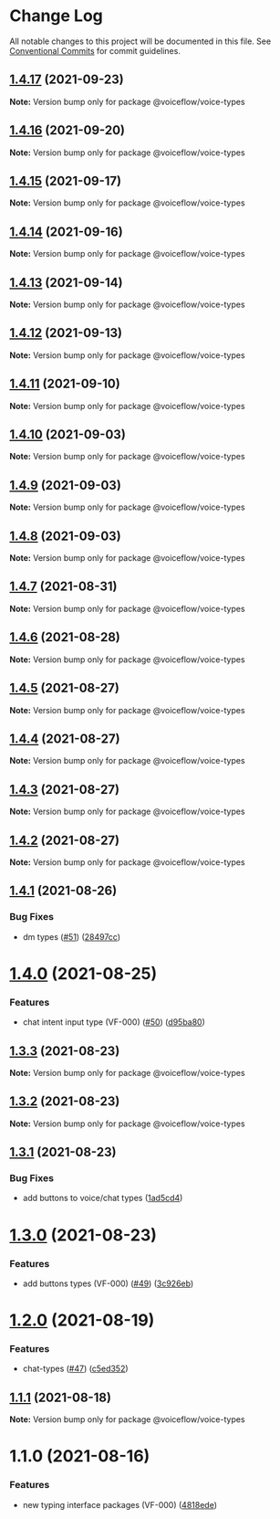 # Change Log

All notable changes to this project will be documented in this file.
See [Conventional Commits](https://conventionalcommits.org) for commit guidelines.

## [1.4.17](https://github.com/voiceflow/libs/compare/@voiceflow/voice-types@1.4.16...@voiceflow/voice-types@1.4.17) (2021-09-23)

**Note:** Version bump only for package @voiceflow/voice-types





## [1.4.16](https://github.com/voiceflow/libs/compare/@voiceflow/voice-types@1.4.15...@voiceflow/voice-types@1.4.16) (2021-09-20)

**Note:** Version bump only for package @voiceflow/voice-types





## [1.4.15](https://github.com/voiceflow/libs/compare/@voiceflow/voice-types@1.4.14...@voiceflow/voice-types@1.4.15) (2021-09-17)

**Note:** Version bump only for package @voiceflow/voice-types





## [1.4.14](https://github.com/voiceflow/libs/compare/@voiceflow/voice-types@1.4.13...@voiceflow/voice-types@1.4.14) (2021-09-16)

**Note:** Version bump only for package @voiceflow/voice-types





## [1.4.13](https://github.com/voiceflow/libs/compare/@voiceflow/voice-types@1.4.12...@voiceflow/voice-types@1.4.13) (2021-09-14)

**Note:** Version bump only for package @voiceflow/voice-types





## [1.4.12](https://github.com/voiceflow/libs/compare/@voiceflow/voice-types@1.4.11...@voiceflow/voice-types@1.4.12) (2021-09-13)

**Note:** Version bump only for package @voiceflow/voice-types





## [1.4.11](https://github.com/voiceflow/libs/compare/@voiceflow/voice-types@1.4.10...@voiceflow/voice-types@1.4.11) (2021-09-10)

**Note:** Version bump only for package @voiceflow/voice-types





## [1.4.10](https://github.com/voiceflow/libs/compare/@voiceflow/voice-types@1.4.9...@voiceflow/voice-types@1.4.10) (2021-09-03)

**Note:** Version bump only for package @voiceflow/voice-types





## [1.4.9](https://github.com/voiceflow/libs/compare/@voiceflow/voice-types@1.4.8...@voiceflow/voice-types@1.4.9) (2021-09-03)

**Note:** Version bump only for package @voiceflow/voice-types





## [1.4.8](https://github.com/voiceflow/libs/compare/@voiceflow/voice-types@1.4.7...@voiceflow/voice-types@1.4.8) (2021-09-03)

**Note:** Version bump only for package @voiceflow/voice-types





## [1.4.7](https://github.com/voiceflow/libs/compare/@voiceflow/voice-types@1.4.6...@voiceflow/voice-types@1.4.7) (2021-08-31)

**Note:** Version bump only for package @voiceflow/voice-types





## [1.4.6](https://github.com/voiceflow/libs/compare/@voiceflow/voice-types@1.4.5...@voiceflow/voice-types@1.4.6) (2021-08-28)

**Note:** Version bump only for package @voiceflow/voice-types





## [1.4.5](https://github.com/voiceflow/libs/compare/@voiceflow/voice-types@1.4.4...@voiceflow/voice-types@1.4.5) (2021-08-27)

**Note:** Version bump only for package @voiceflow/voice-types





## [1.4.4](https://github.com/voiceflow/libs/compare/@voiceflow/voice-types@1.4.3...@voiceflow/voice-types@1.4.4) (2021-08-27)

**Note:** Version bump only for package @voiceflow/voice-types





## [1.4.3](https://github.com/voiceflow/libs/compare/@voiceflow/voice-types@1.4.2...@voiceflow/voice-types@1.4.3) (2021-08-27)

**Note:** Version bump only for package @voiceflow/voice-types





## [1.4.2](https://github.com/voiceflow/libs/compare/@voiceflow/voice-types@1.4.1...@voiceflow/voice-types@1.4.2) (2021-08-27)

**Note:** Version bump only for package @voiceflow/voice-types





## [1.4.1](https://github.com/voiceflow/libs/compare/@voiceflow/voice-types@1.4.0...@voiceflow/voice-types@1.4.1) (2021-08-26)


### Bug Fixes

* dm types ([#51](https://github.com/voiceflow/libs/issues/51)) ([28497cc](https://github.com/voiceflow/libs/commit/28497cc305fd11590420210c876b26a0c923bcb0))





# [1.4.0](https://github.com/voiceflow/libs/compare/@voiceflow/voice-types@1.3.3...@voiceflow/voice-types@1.4.0) (2021-08-25)


### Features

* chat intent input type (VF-000) ([#50](https://github.com/voiceflow/libs/issues/50)) ([d95ba80](https://github.com/voiceflow/libs/commit/d95ba808e811c28d9cdf0105e536efeab74f74f3))





## [1.3.3](https://github.com/voiceflow/libs/compare/@voiceflow/voice-types@1.3.2...@voiceflow/voice-types@1.3.3) (2021-08-23)

**Note:** Version bump only for package @voiceflow/voice-types





## [1.3.2](https://github.com/voiceflow/libs/compare/@voiceflow/voice-types@1.3.1...@voiceflow/voice-types@1.3.2) (2021-08-23)

**Note:** Version bump only for package @voiceflow/voice-types





## [1.3.1](https://github.com/voiceflow/libs/compare/@voiceflow/voice-types@1.3.0...@voiceflow/voice-types@1.3.1) (2021-08-23)


### Bug Fixes

* add buttons to voice/chat types ([1ad5cd4](https://github.com/voiceflow/libs/commit/1ad5cd4191ddf470fd7f0ffa3d3f53a0c7e88b68))





# [1.3.0](https://github.com/voiceflow/libs/compare/@voiceflow/voice-types@1.2.0...@voiceflow/voice-types@1.3.0) (2021-08-23)


### Features

* add buttons types (VF-000) ([#49](https://github.com/voiceflow/libs/issues/49)) ([3c926eb](https://github.com/voiceflow/libs/commit/3c926eba7ebdbadfda223e8b9b4a58d22caf7166))





# [1.2.0](https://github.com/voiceflow/libs/compare/@voiceflow/voice-types@1.1.1...@voiceflow/voice-types@1.2.0) (2021-08-19)


### Features

* chat-types ([#47](https://github.com/voiceflow/libs/issues/47)) ([c5ed352](https://github.com/voiceflow/libs/commit/c5ed352309b7e51dc5eb851ff3827fee81d0de73))





## [1.1.1](https://github.com/voiceflow/libs/compare/@voiceflow/voice-types@1.1.0...@voiceflow/voice-types@1.1.1) (2021-08-18)

**Note:** Version bump only for package @voiceflow/voice-types





# 1.1.0 (2021-08-16)


### Features

* new typing interface packages (VF-000) ([4818ede](https://github.com/voiceflow/libs/commit/4818edef37f6e364a8bda033fc713bdcb59c0df0))

